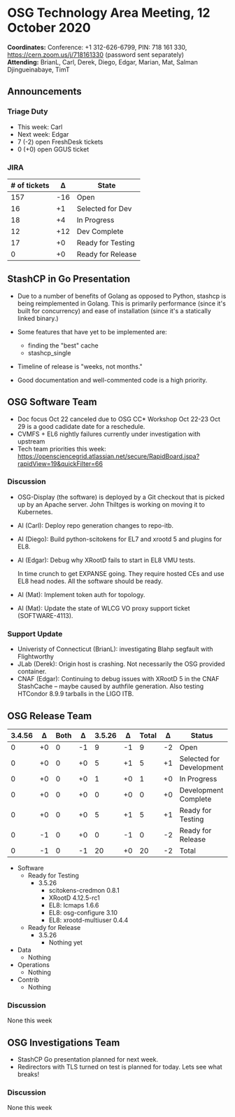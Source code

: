 # OSG Technology Area Meeting, 12 October 2020

**Coordinates:** Conference: +1 312-626-6799, PIN: 718 161 330, <https://cern.zoom.us/j/718161330> (password sent separately)  
**Attending:**   BrianL, Carl, Derek, Diego, Edgar, Marian, Mat, Salman Djingueinabaye, TimT


## Announcements


### Triage Duty

-   This week: Carl
-   Next week: Edgar
-   7 (-2) open FreshDesk tickets
-   0 (+0) open GGUS ticket


### JIRA

| # of tickets | &Delta; | State             |
|------------ |------- |----------------- |
| 157          | -16     | Open              |
| 16           | +1      | Selected for Dev  |
| 18           | +4      | In Progress       |
| 12           | +12     | Dev Complete      |
| 17           | +0      | Ready for Testing |
| 0            | +0      | Ready for Release |


## StashCP in Go Presentation

- Due to a number of benefits of Golang as opposed to Python, stashcp is being
  reimplemented in Golang.  This is primarily performance (since it's built for
  concurrency) and ease of installation (since it's a statically linked binary.)

- Some features that have yet to be implemented are:
  - finding the "best" cache
  - stashcp_single

- Timeline of release is "weeks, not months."

- Good documentation and well-commented code is a high priority.

## OSG Software Team

-   Doc focus Oct 22 canceled due to OSG CC\* Workshop Oct 22-23
    Oct 29 is a good cadidate date for a reschedule.
-   CVMFS + EL6 nightly failures currently under investigation with upstream
-   Tech team priorities this week: <https://opensciencegrid.atlassian.net/secure/RapidBoard.jspa?rapidView=19&quickFilter=66>


### Discussion

-   OSG-Display (the software) is deployed by a Git checkout that is picked up
    by an Apache server.  John Thiltges is working on moving it to Kubernetes.

-   AI (Carl): Deploy repo generation changes to repo-itb.
-   AI (Diego): Build python-scitokens for EL7 and xrootd 5 and plugins for EL8.
-   AI (Edgar): Debug why XRootD fails to start in EL8 VMU tests.

    In time crunch to get EXPANSE going.  They require hosted CEs and use EL8 head nodes.
    All the software should be ready.

-   AI (Mat): Implement token auth for topology.
-   AI (Mat): Update the state of WLCG VO proxy support ticket (SOFTWARE-4113).

### Support Update

-   Univeristy of Connecticut (BrianL): investigating Blahp segfault with Flightworthy
-   JLab (Derek): Origin host is crashing.  Not necessarily the OSG provided container.
-   CNAF (Edgar): Continuing to debug issues with XRootD 5 in the CNAF StashCache &#x2013; maybe caused by authfile generation. Also testing HTCondor 8.9.9 tarballs in the LIGO ITB.


## OSG Release Team

| 3.4.56 | &Delta; | Both | &Delta; | 3.5.26 | &Delta; | Total | &Delta; | Status                   |
| ------ | ------- | ---- | ------- | ------ | ------- | ----- | ------- | ------------------------ |
| 0      | +0      | 0    | -1      | 9      | -1      | 9     | -2      | Open                     |
| 0      | +0      | 0    | +0      | 5      | +1      | 5     | +1      | Selected for Development |
| 0      | +0      | 0    | +0      | 1      | +0      | 1     | +0      | In Progress              |
| 0      | +0      | 0    | +0      | 0      | +0      | 0     | +0      | Development Complete     |
| 0      | +0      | 0    | +0      | 5      | +1      | 5     | +1      | Ready for Testing        |
| 0      | -1      | 0    | +0      | 0      | -1      | 0     | -2      | Ready for Release        |
| 0      | -1      | 0    | -1      | 20     | +0      | 20    | -2      | Total                    |

-   Software  
    -   Ready for Testing  
        -   3.5.26  
            -   scitokens-credmon 0.8.1
            -   XRootD 4.12.5-rc1
            -   EL8: lcmaps 1.6.6
            -   EL8: osg-configure 3.10
            -   EL8: xrootd-multiuser 0.4.4
    -   Ready for Release  
        -   3.5.26  
            -   Nothing yet
-   Data  
    -   Nothing
-   Operations  
    -   Nothing
-   Contrib  
    -   Nothing


### Discussion

None this week


## OSG Investigations Team

-   StashCP Go presentation planned for next week.
-   Redirectors with TLS turned on test is planned for today.  Lets see what breaks!


### Discussion

None this week
